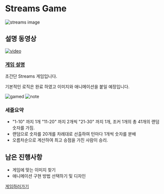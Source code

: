 # Streams Game

![streams image](https://img1.daumcdn.net/thumb/R800x0/?scode=mtistory2&fname=https%3A%2F%2Ft1.daumcdn.net%2Fcfile%2Ftistory%2F20696840517663AE07)

## 설명 동영상

[![video](http://img.youtube.com/vi/GBNWi4JY2X8/0.jpg)](https://www.youtube.com/watch?v=GBNWi4JY2X8)

### [게임 설명](https://yes-today.tistory.com/393)

초간단 Streams 게임입니다.

기본적인 로직은 완료 하였고 이미지와 애니메이션을 붙일 예정입니다.

![gamed](http://mblogthumb1.phinf.naver.net/MjAxOTA4MjhfMTE4/MDAxNTY2OTg0NDk2NzA1.irGOdcEpyCPSxlaJNeetimc_6aJGTtNfyAniaQW-Prgg.D6pS3U_eZo-itWWwRpzNIoVX7jTbf23B3tZpT4rS_5kg.PNG.uhgene/3.PNG?type=w800)
![note](https://blog.kakaocdn.net/dn/UBaus/btrjcai4an2/B6b40wJ0gSHzGV9B2EIVmk/img.png)

### 세줄요약

- "1-10" 까지 1개 "11-20" 까지 2개씩 "21-30" 까지 1개, 조커 1개의 총 41개의 랜덤 숫자를 가짐.
- 랜덤으로 숫자를 20개를 차례대로 선출하여 턴마다 1개씩 숫자를 분배
- 오름차순으로 계산하여 최고 승점을 가진 사람이 승리.

## 남은 진행사항

- 게임에 맞는 이미지 찾기
- 애니메이션 구현 방법 선택하기 및 디자인

[게임하러가기](https://workshop-streams.netlify.com/)
